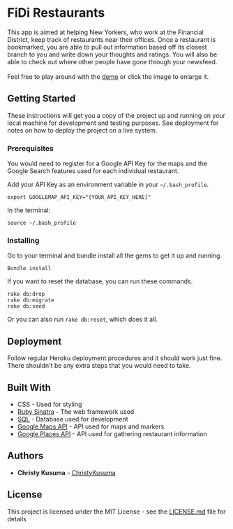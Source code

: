 # FiDi Restaurants

This app is aimed at helping New Yorkers, who work at the Financial District, keep track of restaurants near their offices. Once a restaurant is bookmarked, you are able to pull out information based off its closest branch to you and write down your thoughts and ratings. You will also be able to check out where other people have gone through your newsfeed.<br><br>
Feel free to play around with the <a target="_blank" href="https://fidi-restaurants.herokuapp.com/">demo</a> or click the image to enlarge it. 

## Getting Started

These instructions will get you a copy of the project up and running on your local machine for development and testing purposes. See deployment for notes on how to deploy the project on a live system.

### Prerequisites

You would need to register for a Google API Key for the maps and the Google Search features used for each individual restaurant.

Add your API Key as an environment variable in your `~/.bash_profile`.

```
export GOOGLEMAP_API_KEY="[YOUR_API_KEY_HERE]"
```

In the terminal:

```
source ~/.bash_profile
```

### Installing

Go to your terminal and bundle install all the gems to get it up and running. 

```
Bundle install
```

If you want to reset the database, you can run these commands.

```
rake db:drop
rake db:migrate
rake db:seed 
```

Or you can also run `rake db:reset`, which does it all.

## Deployment

Follow regular Heroku deployment procedures and it should work just fine. There shouldn't be any extra steps that you would need to take.

## Built With

* CSS - Used for styling
* [Ruby Sinatra](http://sinatrarb.com/documentation.html) - The web framework used
* [SQL](https://dev.mysql.com/doc/) - Database used for development
* [Google Maps API](https://developers.google.com/maps/documentation/javascript/) - API used for maps and markers
* [Google Places API](https://developers.google.com/places/web-service/) - API used for gathering restaurant information

## Authors

* **Christy Kusuma** - [ChristyKusuma](https://github.com/christykusuma)

## License

This project is licensed under the MIT License - see the [LICENSE.md](LICENSE.md) file for details

